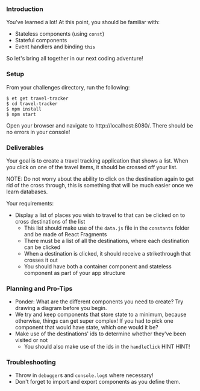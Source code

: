 ### Introduction

You've learned a lot! At this point, you should be familiar with:

* Stateless components (using `const`)
* Stateful components
* Event handlers and binding `this`

So let's bring all together in our next coding adventure!

### Setup

From your challenges directory, run the following:

```no-highlight
$ et get travel-tracker
$ cd travel-tracker
$ npm install
$ npm start
```

Open your browser and navigate to http://localhost:8080/. There should be no errors in your console!

### Deliverables

Your goal is to create a travel tracking application that shows a list. When you click on one of the travel items, it should be crossed off your list.

NOTE: Do not worry about the ability to click on the destination again to get rid of the cross through, this is something that will be much easier once we learn databases.

Your requirements:

* Display a list of places you wish to travel to that can be clicked on to cross destinations of the list
  * This list should make use of the `data.js` file in the `constants` folder and be made of React Fragments
  * There must be a list of all the destinations, where each destination can be clicked
  * When a destination is clicked, it should receive a strikethrough that crosses it out
  * You should have both a container component and stateless component as part of your app structure

### Planning and Pro-Tips

- Ponder: What are the different components you need to create? Try drawing a diagram before you begin.
- We try and keep components that store state to a minimum, because otherwise, things can get super complex! If you had to pick one component that would have state, which one would it be?
- Make use of the destinations' ids to determine whether they've been visited or not
  - You should also make use of the ids in the `handleClick` HINT HINT!

### Troubleshooting

- Throw in `debugger`s and `console.log`s where necessary!
- Don't forget to import and export components as you define them.
